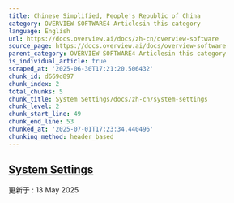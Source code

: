 ```yaml
---
title: Chinese Simplified, People's Republic of China
category: OVERVIEW SOFTWARE4 Articlesin this category
language: English
url: https://docs.overview.ai/docs/zh-cn/overview-software
source_page: https://docs.overview.ai/docs/overview-software
parent_category: OVERVIEW SOFTWARE4 Articlesin this category
is_individual_article: true
scraped_at: '2025-06-30T17:21:20.506432'
chunk_id: d669d897
chunk_index: 2
total_chunks: 5
chunk_title: System Settings/docs/zh-cn/system-settings
chunk_level: 2
chunk_start_line: 49
chunk_end_line: 53
chunked_at: '2025-07-01T17:23:34.440496'
chunking_method: header_based
---
```


## [System Settings](/docs/zh-cn/system-settings)

更新于 : 13 May 2025
